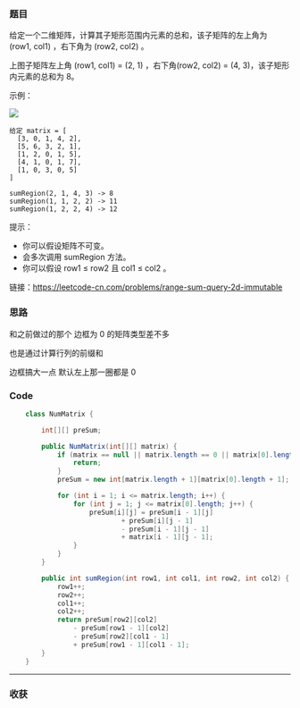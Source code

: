 ### 题目

给定一个二维矩阵，计算其子矩形范围内元素的总和，该子矩阵的左上角为 (row1, col1) ，右下角为 (row2, col2) 。


上图子矩阵左上角 (row1, col1) = (2, 1) ，右下角(row2, col2) = (4, 3)，该子矩形内元素的总和为 8。

示例：

![](https://assets.leetcode-cn.com/aliyun-lc-upload/images/304.png)

```
给定 matrix = [
  [3, 0, 1, 4, 2],
  [5, 6, 3, 2, 1],
  [1, 2, 0, 1, 5],
  [4, 1, 0, 1, 7],
  [1, 0, 3, 0, 5]
]

sumRegion(2, 1, 4, 3) -> 8
sumRegion(1, 1, 2, 2) -> 11
sumRegion(1, 2, 2, 4) -> 12
```

提示：

- 你可以假设矩阵不可变。
- 会多次调用 sumRegion 方法。
- 你可以假设 row1 ≤ row2 且 col1 ≤ col2 。

链接：https://leetcode-cn.com/problems/range-sum-query-2d-immutable

### 思路

和之前做过的那个 边框为 0 的矩阵类型差不多

也是通过计算行列的前缀和

边框搞大一点 默认左上那一圈都是 0 

### Code
```java
    class NumMatrix {

        int[][] preSum;

        public NumMatrix(int[][] matrix) {
            if (matrix == null || matrix.length == 0 || matrix[0].length == 0) {
                return;
            }
            preSum = new int[matrix.length + 1][matrix[0].length + 1];

            for (int i = 1; i <= matrix.length; i++) {
                for (int j = 1; j <= matrix[0].length; j++) {
                    preSum[i][j] = preSum[i - 1][j]
                            + preSum[i][j - 1]
                            - preSum[i - 1][j - 1]
                            + matrix[i - 1][j - 1];
                }
            }
        }

        public int sumRegion(int row1, int col1, int row2, int col2) {
            row1++;
            row2++;
            col1++;
            col2++;
            return preSum[row2][col2] 
                - preSum[row1 - 1][col2] 
                - preSum[row2][col1 - 1] 
                + preSum[row1 - 1][col1 - 1];
        }
    }
```
*** 
### 收获
